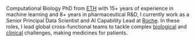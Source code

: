 Computational Biology PhD from [ETH](https://bsse.ethz.ch/cbg/group/alumni.html) with 15+ years of experience in machine learning and 8+ years in pharmaceutical R&D, I currently work as a Senior Principal Data Scientist and AI Capability Lead at [Roche](https://www.roche.com/). In these roles, I lead global cross-functional teams to tackle complex [biological](https://doi.org/10.1038/s41467-023-43429-2) and [clinical](https://doi.org/10.1080/17460441.2023.2273839) challenges, making medicines for patients.
